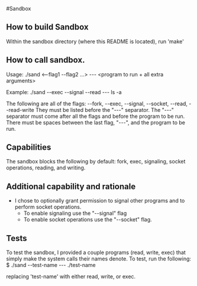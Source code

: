 #Sandbox

## How to build Sandbox
Within the sandbox directory (where this README is located), run 'make'

## How to call sandbox. 
Usage: ./sand <--flag1 --flag2 ...> --- <program to run + all extra arguments>

Example: ./sand --exec --signal --read --- ls -a

The following are all of the flags: --fork, --exec, --signal, --socket, --read, --read-write
They must be listed before the "---" separator.
The "---" separator must come after all the flags and before the program to be run. There must be spaces between the last flag, "---", and the program to be run. 

## Capabilities
The sandbox blocks the following by default: fork, exec, signaling, socket operations, reading, and writing. 

## Additional capability and rationale
* I chose to optionally grant permission to signal other programs and to perform socket operations.
  * To enable signaling use the "--signal" flag
  * To enable socket operations use the "--socket" flag. 

## Tests 
To test the sandbox, I provided a couple programs (read, write, exec) that simply make the system calls their names denote. To test, run the following:
$ ./sand --test-name --- ./test-name 

replacing 'test-name' with either read, write, or exec.

